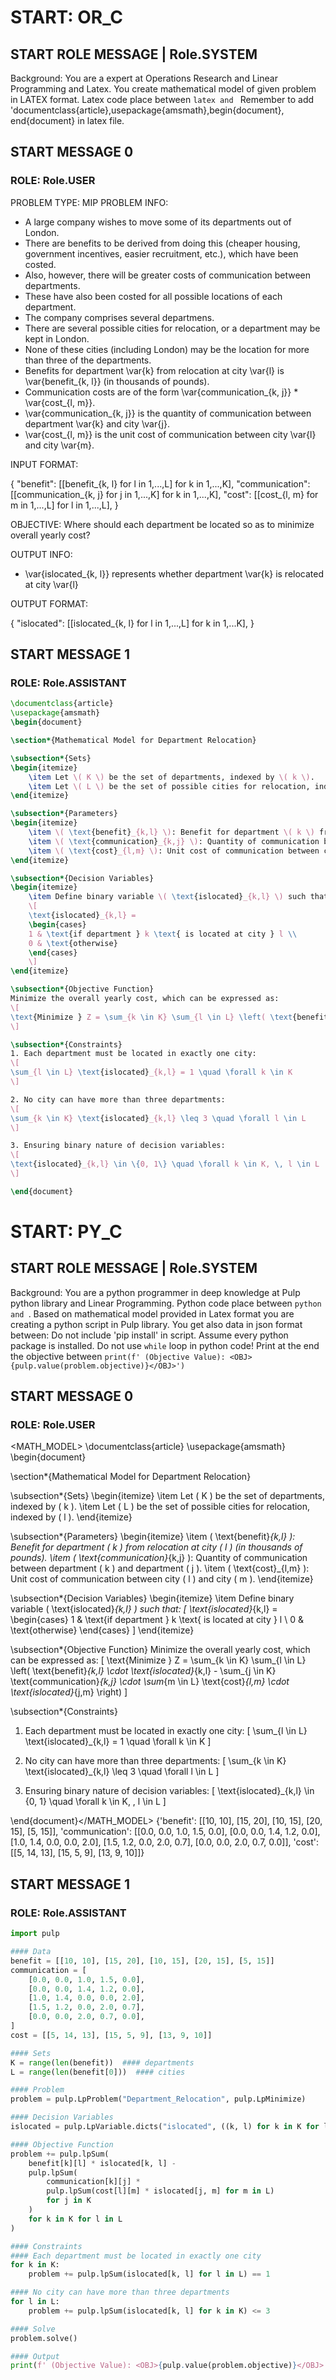 # START: OR_C 
## START ROLE MESSAGE | Role.SYSTEM 
Background: You are a expert at Operations Research and Linear Programming and Latex. You create mathematical model of given problem in LATEX format. Latex code place between ```latex and ``` Remember to add 'documentclass{article},usepackage{amsmath},begin{document}, end{document} in latex file. 
## START MESSAGE 0 
### ROLE: Role.USER
<DESCRIPTION>
PROBLEM TYPE: MIP
PROBLEM INFO:

- A large company wishes to move some of its departments out of London. 
- There are benefits to be derived from doing this (cheaper housing, government incentives, easier recruitment, etc.), which have been costed. 
- Also, however, there will be greater costs of communication between departments. 
- These have also been costed for all possible locations of each department.
- The company comprises several departmens. 
- There are several possible cities for relocation, or a department may be kept in London. 
- None of these cities (including London) may be the location for more than three of the departments.
- Benefits for department \var{k} from relocation at city \var{l} is \var{benefit_{k, l}} (in thousands of pounds).
- Communication costs are of the form \var{communication_{k, j}} * \var{cost_{l, m}}.
- \var{communication_{k, j}} is the quantity of communication between department \var{k} and city \var{j}.
- \var{cost_{l, m}} is the unit cost of communication between city \var{l} and city \var{m}.


INPUT FORMAT:

{
	"benefit": [[benefit_{k, l} for l in 1,...,L] for k in 1,...,K],
	"communication": [[communication_{k, j} for j in 1,...,K] for k in 1,...,K],
	"cost": [[cost_{l, m} for m in 1,...,L] for l in 1,...,L],
}


OBJECTIVE: Where should each department be located so as to minimize overall yearly cost?

OUTPUT INFO:

- \var{islocated_{k, l}} represents whether department \var{k} is relocated at city \var{l}

OUTPUT FORMAT:

{
    "islocated": [[islocated_{k, l} for l in 1,...,L] for k in 1,...K],
}
</DESCRIPTION>


## START MESSAGE 1 
### ROLE: Role.ASSISTANT
```latex
\documentclass{article}
\usepackage{amsmath}
\begin{document}

\section*{Mathematical Model for Department Relocation}

\subsection*{Sets}
\begin{itemize}
    \item Let \( K \) be the set of departments, indexed by \( k \).
    \item Let \( L \) be the set of possible cities for relocation, indexed by \( l \).
\end{itemize}

\subsection*{Parameters}
\begin{itemize}
    \item \( \text{benefit}_{k,l} \): Benefit for department \( k \) from relocation at city \( l \) (in thousands of pounds).
    \item \( \text{communication}_{k,j} \): Quantity of communication between department \( k \) and department \( j \).
    \item \( \text{cost}_{l,m} \): Unit cost of communication between city \( l \) and city \( m \).
\end{itemize}

\subsection*{Decision Variables}
\begin{itemize}
    \item Define binary variable \( \text{islocated}_{k,l} \) such that:
    \[
    \text{islocated}_{k,l} =
    \begin{cases}
    1 & \text{if department } k \text{ is located at city } l \\
    0 & \text{otherwise}
    \end{cases}
    \]
\end{itemize}

\subsection*{Objective Function}
Minimize the overall yearly cost, which can be expressed as:
\[
\text{Minimize } Z = \sum_{k \in K} \sum_{l \in L} \left( \text{benefit}_{k,l} \cdot \text{islocated}_{k,l} - \sum_{j \in K} \text{communication}_{k,j} \cdot \sum_{m \in L} \text{cost}_{l,m} \cdot \text{islocated}_{j,m} \right)
\]

\subsection*{Constraints}
1. Each department must be located in exactly one city:
\[
\sum_{l \in L} \text{islocated}_{k,l} = 1 \quad \forall k \in K
\]

2. No city can have more than three departments:
\[
\sum_{k \in K} \text{islocated}_{k,l} \leq 3 \quad \forall l \in L
\]

3. Ensuring binary nature of decision variables:
\[
\text{islocated}_{k,l} \in \{0, 1\} \quad \forall k \in K, \, l \in L
\]

\end{document}
```

# START: PY_C 
## START ROLE MESSAGE | Role.SYSTEM 
Background: You are a python programmer in deep knowledge at Pulp python library and Linear Programming. Python code place between ```python and ```. Based on mathematical model provided in Latex format you are creating a python script in Pulp library. You get also data in json format between: <DATA></DATA> Do not include 'pip install' in script. Assume every python package is installed. Do not use `while` loop in python code! Print at the end the objective between <OBJ></OBJ> `print(f' (Objective Value): <OBJ>{pulp.value(problem.objective)}</OBJ>')` 
## START MESSAGE 0 
### ROLE: Role.USER
<MATH_MODEL>
\documentclass{article}
\usepackage{amsmath}
\begin{document}

\section*{Mathematical Model for Department Relocation}

\subsection*{Sets}
\begin{itemize}
    \item Let \( K \) be the set of departments, indexed by \( k \).
    \item Let \( L \) be the set of possible cities for relocation, indexed by \( l \).
\end{itemize}

\subsection*{Parameters}
\begin{itemize}
    \item \( \text{benefit}_{k,l} \): Benefit for department \( k \) from relocation at city \( l \) (in thousands of pounds).
    \item \( \text{communication}_{k,j} \): Quantity of communication between department \( k \) and department \( j \).
    \item \( \text{cost}_{l,m} \): Unit cost of communication between city \( l \) and city \( m \).
\end{itemize}

\subsection*{Decision Variables}
\begin{itemize}
    \item Define binary variable \( \text{islocated}_{k,l} \) such that:
    \[
    \text{islocated}_{k,l} =
    \begin{cases}
    1 & \text{if department } k \text{ is located at city } l \\
    0 & \text{otherwise}
    \end{cases}
    \]
\end{itemize}

\subsection*{Objective Function}
Minimize the overall yearly cost, which can be expressed as:
\[
\text{Minimize } Z = \sum_{k \in K} \sum_{l \in L} \left( \text{benefit}_{k,l} \cdot \text{islocated}_{k,l} - \sum_{j \in K} \text{communication}_{k,j} \cdot \sum_{m \in L} \text{cost}_{l,m} \cdot \text{islocated}_{j,m} \right)
\]

\subsection*{Constraints}
1. Each department must be located in exactly one city:
\[
\sum_{l \in L} \text{islocated}_{k,l} = 1 \quad \forall k \in K
\]

2. No city can have more than three departments:
\[
\sum_{k \in K} \text{islocated}_{k,l} \leq 3 \quad \forall l \in L
\]

3. Ensuring binary nature of decision variables:
\[
\text{islocated}_{k,l} \in \{0, 1\} \quad \forall k \in K, \, l \in L
\]

\end{document}</MATH_MODEL>
<DATA>
{'benefit': [[10, 10], [15, 20], [10, 15], [20, 15], [5, 15]], 'communication': [[0.0, 0.0, 1.0, 1.5, 0.0], [0.0, 0.0, 1.4, 1.2, 0.0], [1.0, 1.4, 0.0, 0.0, 2.0], [1.5, 1.2, 0.0, 2.0, 0.7], [0.0, 0.0, 2.0, 0.7, 0.0]], 'cost': [[5, 14, 13], [15, 5, 9], [13, 9, 10]]}</DATA>


## START MESSAGE 1 
### ROLE: Role.ASSISTANT
```python
import pulp

#### Data
benefit = [[10, 10], [15, 20], [10, 15], [20, 15], [5, 15]]
communication = [
    [0.0, 0.0, 1.0, 1.5, 0.0],
    [0.0, 0.0, 1.4, 1.2, 0.0],
    [1.0, 1.4, 0.0, 0.0, 2.0],
    [1.5, 1.2, 0.0, 2.0, 0.7],
    [0.0, 0.0, 2.0, 0.7, 0.0],
]
cost = [[5, 14, 13], [15, 5, 9], [13, 9, 10]]

#### Sets
K = range(len(benefit))  #### departments
L = range(len(benefit[0]))  #### cities

#### Problem
problem = pulp.LpProblem("Department_Relocation", pulp.LpMinimize)

#### Decision Variables
islocated = pulp.LpVariable.dicts("islocated", ((k, l) for k in K for l in L), cat='Binary')

#### Objective Function
problem += pulp.lpSum(
    benefit[k][l] * islocated[k, l] -
    pulp.lpSum(
        communication[k][j] *
        pulp.lpSum(cost[l][m] * islocated[j, m] for m in L)
        for j in K
    )
    for k in K for l in L
)

#### Constraints
#### Each department must be located in exactly one city
for k in K:
    problem += pulp.lpSum(islocated[k, l] for l in L) == 1

#### No city can have more than three departments
for l in L:
    problem += pulp.lpSum(islocated[k, l] for k in K) <= 3

#### Solve
problem.solve()

#### Output
print(f' (Objective Value): <OBJ>{pulp.value(problem.objective)}</OBJ>')
```

